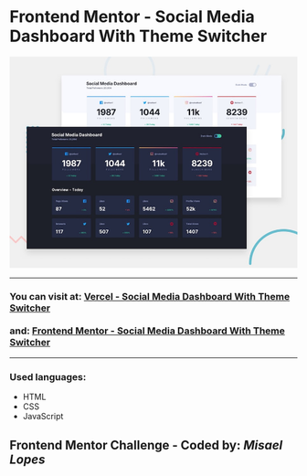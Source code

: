 # Frontend Mentor - Social Media Dashboard With Theme Switcher

![Design preview for the Social media dashboard with theme switcher coding challenge](./design/desktop-preview.jpg)
<hr>
<h3>You can visit at: <a href="https://socialmediadashboard-phi.vercel.app/" target="_blank">Vercel - Social Media Dashboard With Theme Switcher</a>
<br><br> and: <a href="https://www.frontendmentor.io/solutions/social-media-dashboard-with-theme-switcher-html-css-javascript-PomHMSf9K" target="_blank">Frontend Mentor - Social Media Dashboard With Theme Switcher</a>
</h3>
<hr>
<h3>Used languages:</h3>
<ul>
  <li>HTML</li>
  <li>CSS</li>
  <li>JavaScript</li>
 </ul>
<h2> Frontend Mentor Challenge - Coded by: <em>Misael Lopes </em></h2>
